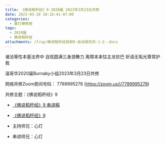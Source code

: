 ```yaml
---
title: 《佛说稻秆经》9-2020届 2023年3月23日共修
date: 2023-03-20 10:16:41-07:00
categories:
  - 慧灯禅修班
tags:
  - 2020届
  - 佛说稻秆经
attachments: /f/up/佛说稻秆经视频9-自动保存的-1-2-.docx
---
```

诸法等性本基法界中 自现圆满三身游舞力
离障本来怙主龙钦巴 祈请无垢光尊常护我

温哥华2020届Burnaby小组2023年3月23日共修

网络共修Zoom房间号码： 7789995278 (<https://zoom.us/j/7789995278>)

共修主题：《佛说稻秆经》9

* [《佛说稻秆经》9 串讲稿](/f/up/佛说稻秆经视频9-自动保存的-1-2-.docx)
* [《佛说稻秆经》9](https://www.fohuifayu.com/index.php/huideng-jiangtang/jingdian-jiedu/foshuo-daoganjing/2464-p17080)

* 主持师兄：心灯
* 串讲师兄：心灯